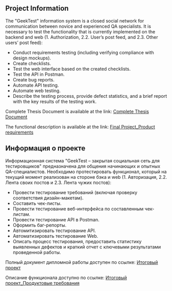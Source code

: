 ## Project Information
The "GeekTest" information system is a closed social network for communication between novice and experienced QA specialists. It is necessary to test the functionality that is currently implemented on the backend and web (1. Authorization, 2.2. User’s post feed, and 2.3. Other users’ post feed):

* Conduct requirements testing (including verifying compliance with design mockups).
* Create checklists.
* Test the web interface based on the created checklists.
* Test the API in Postman.
* Create bug reports.
* Automate API testing.
* Automate web testing.
* Describe the testing process, provide defect statistics, and a brief report with the key results of the testing work. 

Complete Thesis Document is available at the link: [Complete Thesis Document](https://docs.google.com/document/d/1VTZGEU0WlapeHN5fG91oIjLi_HCc_e5GV1ou1ERoYcs/edit?tab=t.0)

The functional description is available at the link: [Final Project_Product requirements](https://docs.google.com/document/d/1KV2_iA8P2Yb-moAwXiMsyLJQSRsSNntng8fOrAshmC8/edit?usp=sharing)


## Информация о проекте 
Информационная система "GeekTest – закрытая cоциальная сеть для тестировщиков" предназначена для общения начинающих и опытных QA-специалистов.
Необходимо протестировать функционал, который на текущий момент реализован на стороне бэка и web (1. Авторизация, 2.2. Лента своих постов и 2.3. Лента чужих постов):
* Провести тестирование требований (включая проверку соответствия дизайн-макетам).
* Составить чек-листы.
* Провести тестирование веб-интерфейса по составленным чек-листам.
* Провести тестирование API в Postman.
* Оформить баг-репорты.
* Автомитизировать тестирование API.
* Автоматизировать тестирование Web.
* Описать процесс тестирования, предоставить статистику выявленных дефектов и краткий отчет с ключевыми результатами проведенной работы.

Полный документ дипломной работы доступен по ссылке: [Итоговый проект](https://docs.google.com/document/d/1VTZGEU0WlapeHN5fG91oIjLi_HCc_e5GV1ou1ERoYcs/edit?tab=t.0)

Описание функционала доступно по ссылке: [Итоговый проект_Продуктовые требования](https://docs.google.com/document/d/1KV2_iA8P2Yb-moAwXiMsyLJQSRsSNntng8fOrAshmC8/edit?usp=sharing)

